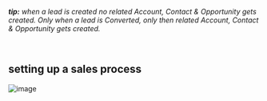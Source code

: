 
***tip:** when a lead is created no related Account, Contact & Opportunity gets created. Only when a lead is Converted, only then related Account, Contact & Opportunity gets created.*


<br/>


## setting up a sales process
![image](https://user-images.githubusercontent.com/63545175/191659062-baf6f5df-0d51-4e7b-b900-6005cb2be1fb.png)





